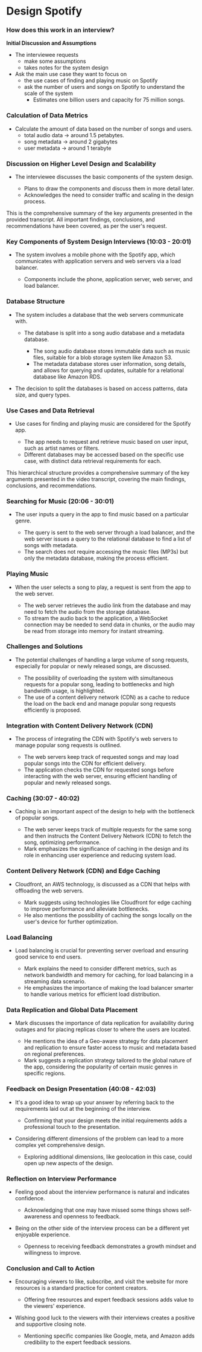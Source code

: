 # Design Spotify

### How does this work in an interview?

**Initial Discussion and Assumptions**
- The interviewee requests 
    - make some assumptions 
    - takes notes for the system design
- Ask the main use case they want to focus on 
    - the use cases of finding and playing music on Spotify
    - ask the number of users and songs on Spotify to understand the scale of the system
        - Estimates one billion users and capacity for 75 million songs.

### Calculation of Data Metrics

- Calculate the amount of data based on the number of songs and users.
  - total audio data -> around 1.5 petabytes.
  - song metadata -> around 2 gigabytes 
  - user metadata -> around 1 terabyte

### Discussion on Higher Level Design and Scalability

- The interviewee discusses the basic components of the system design.
  
  - Plans to draw the components and discuss them in more detail later.
  - Acknowledges the need to consider traffic and scaling in the design process.

This is the comprehensive summary of the key arguments presented in the provided transcript. All important findings, conclusions, and recommendations have been covered, as per the user's request.

### Key Components of System Design Interviews (10:03 - 20:01)

- The system involves a mobile phone with the Spotify app, which communicates with application servers and web servers via a load balancer.
  
  - Components include the phone, application server, web server, and load balancer.

### Database Structure

- The system includes a database that the web servers communicate with.
  
  - The database is split into a song audio database and a metadata database.
    
    - The song audio database stores immutable data such as music files, suitable for a blob storage system like Amazon S3.
    - The metadata database stores user information, song details, and allows for querying and updates, suitable for a relational database like Amazon RDS.
- The decision to split the databases is based on access patterns, data size, and query types.

### Use Cases and Data Retrieval

- Use cases for finding and playing music are considered for the Spotify app.
  
  - The app needs to request and retrieve music based on user input, such as artist names or filters.
  - Different databases may be accessed based on the specific use case, with distinct data retrieval requirements for each.

This hierarchical structure provides a comprehensive summary of the key arguments presented in the video transcript, covering the main findings, conclusions, and recommendations.

### Searching for Music (20:06 - 30:01)

- The user inputs a query in the app to find music based on a particular genre.
  
  - The query is sent to the web server through a load balancer, and the web server issues a query to the relational database to find a list of songs with metadata.
  - The search does not require accessing the music files (MP3s) but only the metadata database, making the process efficient.

### Playing Music

- When the user selects a song to play, a request is sent from the app to the web server.
  
  - The web server retrieves the audio link from the database and may need to fetch the audio from the storage database.
  - To stream the audio back to the application, a WebSocket connection may be needed to send data in chunks, or the audio may be read from storage into memory for instant streaming.

### Challenges and Solutions

- The potential challenges of handling a large volume of song requests, especially for popular or newly released songs, are discussed.
  
  - The possibility of overloading the system with simultaneous requests for a popular song, leading to bottlenecks and high bandwidth usage, is highlighted.
  - The use of a content delivery network (CDN) as a cache to reduce the load on the back end and manage popular song requests efficiently is proposed.

### Integration with Content Delivery Network (CDN)

- The process of integrating the CDN with Spotify's web servers to manage popular song requests is outlined.
  
  - The web servers keep track of requested songs and may load popular songs into the CDN for efficient delivery.
  - The application checks the CDN for requested songs before interacting with the web server, ensuring efficient handling of popular and newly released songs.

### Caching (30:07 - 40:02)

- Caching is an important aspect of the design to help with the bottleneck of popular songs.
  
  - The web server keeps track of multiple requests for the same song and then instructs the Content Delivery Network (CDN) to fetch the song, optimizing performance.
  - Mark emphasizes the significance of caching in the design and its role in enhancing user experience and reducing system load.

### Content Delivery Network (CDN) and Edge Caching

- Cloudfront, an AWS technology, is discussed as a CDN that helps with offloading the web servers.
  
  - Mark suggests using technologies like Cloudfront for edge caching to improve performance and alleviate bottlenecks.
  - He also mentions the possibility of caching the songs locally on the user's device for further optimization.

### Load Balancing

- Load balancing is crucial for preventing server overload and ensuring good service to end users.
  
  - Mark explains the need to consider different metrics, such as network bandwidth and memory for caching, for load balancing in a streaming data scenario.
  - He emphasizes the importance of making the load balancer smarter to handle various metrics for efficient load distribution.

### Data Replication and Global Data Placement

- Mark discusses the importance of data replication for availability during outages and for placing replicas closer to where the users are located.
  
  - He mentions the idea of a Geo-aware strategy for data placement and replication to ensure faster access to music and metadata based on regional preferences.
  - Mark suggests a replication strategy tailored to the global nature of the app, considering the popularity of certain music genres in specific regions.

### Feedback on Design Presentation (40:08 - 42:03)

- It's a good idea to wrap up your answer by referring back to the requirements laid out at the beginning of the interview.
  
  - Confirming that your design meets the initial requirements adds a professional touch to the presentation.
- Considering different dimensions of the problem can lead to a more complex yet comprehensive design.
  
  - Exploring additional dimensions, like geolocation in this case, could open up new aspects of the design.

### Reflection on Interview Performance

- Feeling good about the interview performance is natural and indicates confidence.
  
  - Acknowledging that one may have missed some things shows self-awareness and openness to feedback.
- Being on the other side of the interview process can be a different yet enjoyable experience.
  
  - Openness to receiving feedback demonstrates a growth mindset and willingness to improve.

### Conclusion and Call to Action

- Encouraging viewers to like, subscribe, and visit the website for more resources is a standard practice for content creators.
  
  - Offering free resources and expert feedback sessions adds value to the viewers' experience.
- Wishing good luck to the viewers with their interviews creates a positive and supportive closing note.
  
  - Mentioning specific companies like Google, meta, and Amazon adds credibility to the expert feedback sessions.